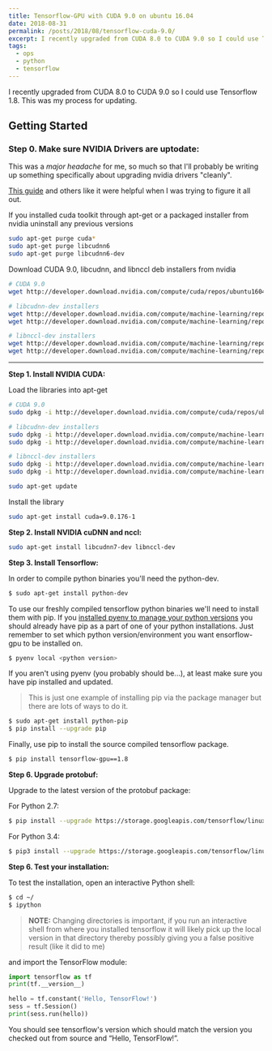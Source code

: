 ```yaml
---
title: Tensorflow-GPU with CUDA 9.0 on ubuntu 16.04
date: 2018-08-31
permalink: /posts/2018/08/tensorflow-cuda-9.0/
excerpt: I recently upgraded from CUDA 8.0 to CUDA 9.0 so I could use Tensorflow 1.8 and wanted to document the process
tags:
  - ops
  - python
  - tensorflow
---
```


I recently upgraded from CUDA 8.0 to CUDA 9.0 so I could use Tensorflow 1.8.
This was my process for updating.

## Getting Started

### **Step 0. Make sure NVIDIA Drivers are uptodate:**

This was a _major headache_ for me, so much so that I'll probably be writing up something specifically about upgrading nvidia drivers "cleanly".

[This guide](https://medium.com/@ikekramer/installing-cuda-8-0-and-cudnn-5-1-on-ubuntu-16-04-6b9f284f6e77)
and others like it were helpful when I was trying to figure it all out.

If you installed cuda toolkit through apt-get or a packaged installer from nvidia uninstall any previous versions
```bash
sudo apt-get purge cuda*
sudo apt-get purge libcudnn6
sudo apt-get purge libcudnn6-dev
```

Download CUDA 9.0, libcudnn, and libnccl deb installers from nvidia
```bash
# CUDA 9.0
wget http://developer.download.nvidia.com/compute/cuda/repos/ubuntu1604/x86_64/cuda-repo-ubuntu1604_9.0.176-1_amd64.deb

# libcudnn-dev installers
wget http://developer.download.nvidia.com/compute/machine-learning/repos/ubuntu1604/x86_64/libcudnn7_7.0.5.15-1+cuda9.0_amd64.deb
wget http://developer.download.nvidia.com/compute/machine-learning/repos/ubuntu1604/x86_64/libcudnn7-dev_7.0.5.15-1+cuda9.0_amd64.deb

# libnccl-dev installers
wget http://developer.download.nvidia.com/compute/machine-learning/repos/ubuntu1604/x86_64/libnccl2_2.1.4-1+cuda9.0_amd64.deb
wget http://developer.download.nvidia.com/compute/machine-learning/repos/ubuntu1604/x86_64/libnccl-dev_2.1.4-1+cuda9.0_amd64.deb
```

---

**Step 1. Install NVIDIA CUDA:**

Load the libraries into apt-get
```bash
# CUDA 9.0
sudo dpkg -i http://developer.download.nvidia.com/compute/cuda/repos/ubuntu1604/x86_64/cuda-repo-ubuntu1604_9.0.176-1_amd64.deb

# libcudnn-dev installers
sudo dpkg -i http://developer.download.nvidia.com/compute/machine-learning/repos/ubuntu1604/x86_64/libcudnn7_7.0.5.15-1+cuda9.0_amd64.deb
sudo dpkg -i http://developer.download.nvidia.com/compute/machine-learning/repos/ubuntu1604/x86_64/libcudnn7-dev_7.0.5.15-1+cuda9.0_amd64.deb

# libnccl-dev installers
sudo dpkg -i http://developer.download.nvidia.com/compute/machine-learning/repos/ubuntu1604/x86_64/libnccl2_2.1.4-1+cuda9.0_amd64.deb
sudo dpkg -i http://developer.download.nvidia.com/compute/machine-learning/repos/ubuntu1604/x86_64/libnccl-dev_2.1.4-1+cuda9.0_amd64.deb

sudo apt-get update
```

Install the library
```bash
sudo apt-get install cuda=9.0.176-1
```

**Step 2. Install NVIDIA cuDNN and nccl:**

```bash
sudo apt-get install libcudnn7-dev libnccl-dev
```

**Step 3. Install Tensorflow:**

In order to compile python binaries you'll need the python-dev.

```bash
$ sudo apt-get install python-dev
```

To use our freshly compiled tensorflow python binaries we'll need to install them with pip.  If you [installed pyenv to manage your python versions](https://jzlab.gitbooks.io/jzkb/content/pyenv.html) you should already have pip as a part of one of your python installations. Just remember to set which python version/environment you want ensorflow-gpu to be installed on.

```bash
$ pyenv local <python version>
```

If you aren't using pyenv \(you probably should be...\), at least make sure you have pip installed and updated.

> This is just one example of installing pip via the package manager but there are lots of ways to do it.

```bash
$ sudo apt-get install python-pip
$ pip install --upgrade pip
```

Finally, use pip to install the source compiled tensorflow package.

```bash
$ pip install tensorflow-gpu==1.8
```

**Step 6. Upgrade protobuf:**

Upgrade to the latest version of the protobuf package:

For Python 2.7:

```bash
$ pip install --upgrade https://storage.googleapis.com/tensorflow/linux/cpu/protobuf-3.0.0b2.post2-cp27-none-linux_x86_64.whl
```

For Python 3.4:

```bash
$ pip3 install --upgrade https://storage.googleapis.com/tensorflow/linux/cpu/protobuf-3.0.0b2.post2-cp34-none-linux_x86_64.whl
```

**Step 6. Test your installation:**

To test the installation, open an interactive Python shell:

```bash
$ cd ~/
$ ipython
```

> **NOTE:** Changing directories is important, if you run an interactive shell from where you installed tensorflow it will likely pick up the local version in that directory thereby possibly giving you a false positive result \(like it did to me\)

and import the TensorFlow module:

```python
import tensorflow as tf
print(tf.__version__)

hello = tf.constant('Hello, TensorFlow!')
sess = tf.Session()
print(sess.run(hello))
```

You should see tensorflow's version which should match the version you checked out from source and “Hello, TensorFlow!”.
